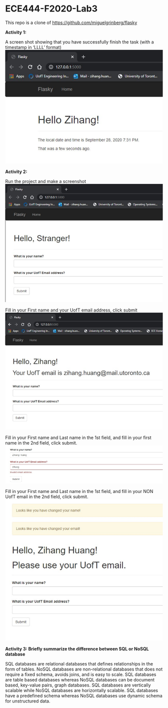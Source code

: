 # ECE444-F2020-Lab3

This repo is a clone of https://github.com/miguelgrinberg/flasky

**Activity 1:**

A screen shot showing that you have successfully finish the task (with a timestamp in ‘LLLL’ format)
![alt text](https://github.com/ZihangH/ECE444-F2020-Lab3/blob/master/screenshots/Activity1.jpg)


**Activity 2:**

Run the project and make a screenshot
![alt text](https://github.com/ZihangH/ECE444-F2020-Lab3/blob/master/screenshots/Activity2_a.jpg)

Fill in your First name and your UofT email address, click submit
![alt text](https://github.com/ZihangH/ECE444-F2020-Lab3/blob/master/screenshots/Activity2_b.jpg)

Fill in your First name and Last name in the 1st field, and fill in your first name in the 2nd field, click submit.
![alt text](https://github.com/ZihangH/ECE444-F2020-Lab3/blob/master/screenshots/Activity2_c.jpg)

Fill in your First name and Last name in the 1st field, and fill in your NON UofT email in the 2nd field, click submit.
![alt text](https://github.com/ZihangH/ECE444-F2020-Lab3/blob/master/screenshots/Activity2_d.jpg)


**Activity 3: Briefly summarize the difference between SQL or NoSQL database**

SQL databases are relational databases that defines relationships in the form of tables.
NoSQL databases are non-relational databases that does not require a fixed schema, avoids joins, and is easy to scale.
SQL databases are table based databases whereas NoSQL databases can be document based, key-value pairs, graph databases.
SQL databases are vertically scalable while NoSQL databases are horizontally scalable.
SQL databases have a predefined schema whereas NoSQL databases use dynamic schema for unstructured data.
